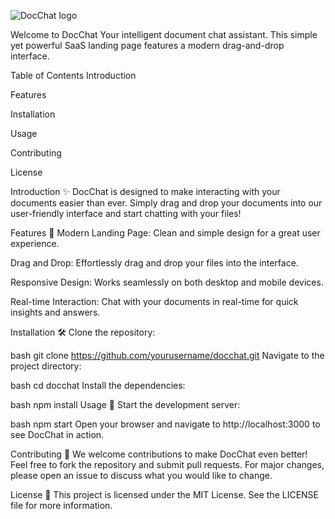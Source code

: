 ![DocChat logo](https://github.com/user-attachments/assets/13116b3f-45d9-4811-b8aa-c5d0ba0a6546)

Welcome to DocChat Your intelligent document chat assistant. This simple yet powerful SaaS landing page features a modern drag-and-drop interface.

Table of Contents
Introduction

Features

Installation

Usage

Contributing

License

Introduction ✨
DocChat is designed to make interacting with your documents easier than ever. Simply drag and drop your documents into our user-friendly interface and start chatting with your files!

Features 🌟
Modern Landing Page: Clean and simple design for a great user experience.

Drag and Drop: Effortlessly drag and drop your files into the interface.

Responsive Design: Works seamlessly on both desktop and mobile devices.

Real-time Interaction: Chat with your documents in real-time for quick insights and answers.

Installation 🛠️
Clone the repository:

bash
git clone https://github.com/yourusername/docchat.git
Navigate to the project directory:

bash
cd docchat
Install the dependencies:

bash
npm install
Usage 🚀
Start the development server:

bash
npm start
Open your browser and navigate to http://localhost:3000 to see DocChat in action.

Contributing 🤝
We welcome contributions to make DocChat even better! Feel free to fork the repository and submit pull requests. For major changes, please open an issue to discuss what you would like to change.

License 📄
This project is licensed under the MIT License. See the LICENSE file for more information.
